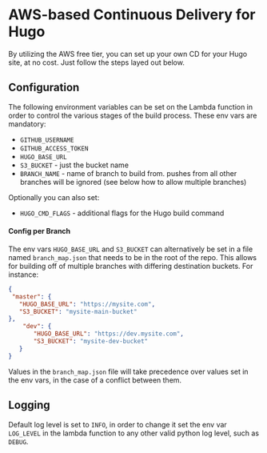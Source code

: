 # AWS-based Continuous Delivery for Hugo
By utilizing the AWS free tier, you can set up your own CD for your Hugo site, at no cost. Just follow the steps layed out below.

## Configuration
The following environment variables can be set on the Lambda function in order to control the various stages
of the build process. These env vars are mandatory:  
 - `GITHUB_USERNAME`
 - `GITHUB_ACCESS_TOKEN`
 - `HUGO_BASE_URL`
 - `S3_BUCKET` - just the bucket name
 - `BRANCH_NAME` - name of branch to build from. pushes from all other branches will be ignored (see below how to allow multiple branches)
 
Optionally you can also set:  
  - `HUGO_CMD_FLAGS` - additional flags for the Hugo build command
 
 #### Config per Branch
 The env vars `HUGO_BASE_URL` and `S3_BUCKET` can alternatively be set in a file named `branch_map.json` that needs to 
 be in the root of the repo. This allows for building off of multiple branches with differing destination buckets. For instance:  
 ```json
{
  "master": {
    "HUGO_BASE_URL": "https://mysite.com",
    "S3_BUCKET": "mysite-main-bucket"  
},
     "dev": {
        "HUGO_BASE_URL": "https://dev.mysite.com",
        "S3_BUCKET": "mysite-dev-bucket"  
    }
}
```
Values in the `branch_map.json` file will take precedence over values set in the env vars, in the case of a conflict between them.
## Logging
Default log level is set to `INFO`, in order to change it set the env var `LOG_LEVEL` in the lambda
function to any other valid python log level, such as `DEBUG`.
